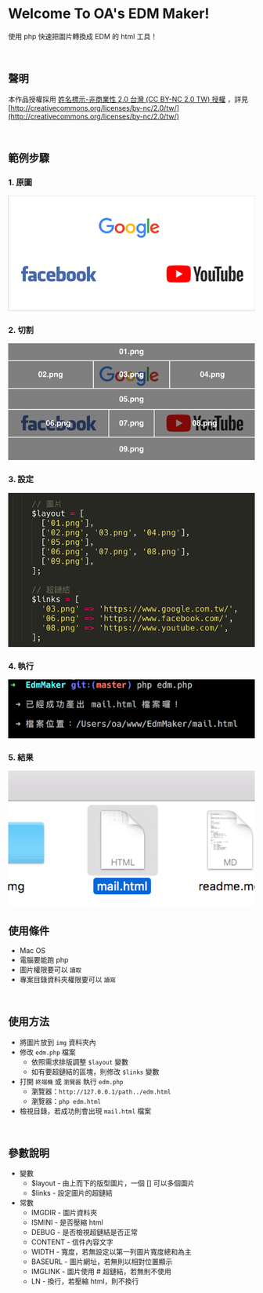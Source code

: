 # Welcome To OA's EDM Maker!
使用 php 快速把圖片轉換成 EDM 的 html 工具！

<br/>

## 聲明
本作品授權採用 [姓名標示-非商業性 2.0 台灣 (CC BY-NC 2.0 TW) 授權](http://creativecommons.org/licenses/by-nc/2.0/tw/)
，詳見 [http://creativecommons.org/licenses/by-nc/2.0/tw/](http://creativecommons.org/licenses/by-nc/2.0/tw/)

<br/>

## 範例步驟
### 1. 原圖
![](img/readme/01.png)

### 2. 切割
![](img/readme/02.png)

### 3. 設定
![](img/readme/03.png)

### 4. 執行
![](img/readme/04.png)

### 5. 結果
![](img/readme/05.png)

## 使用條件
* Mac OS
* 電腦要能跑 php
* 圖片權限要可以 `讀取`
* 專案目錄資料夾權限要可以 `讀寫`

<br/>

## 使用方法
* 將圖片放到 `img` 資料夾內
* 修改 `edm.php` 檔案
	* 依照需求排版調整 `$layout` 變數
	* 如有要超鏈結的區塊，則修改 `$links` 變數
* 打開 `終端機` 或 `瀏覽器` 執行 `edm.php`
	* 瀏覽器：`http://127.0.0.1/path../edm.html`
	* 瀏覽器：`php edm.html`
* 檢視目錄，若成功則會出現 `mail.html` 檔案

<br/>

## 參數說明
* 變數
	* $layout - 由上而下的版型圖片，一個 [] 可以多個圖片
	* $links - 設定圖片的超鏈結
* 常數
	* IMGDIR - 圖片資料夾
	* ISMINI - 是否壓縮 html
	* DEBUG - 是否檢視超鏈結是否正常
	* CONTENT - 信件內容文字
	* WIDTH - 寬度，若無設定以第一列圖片寬度總和為主
	* BASEURL - 圖片網址，若無則以相對位置顯示
	* IMGLINK - 圖片使用 # 超鏈結，若無則不使用
	* LN - 換行，若壓縮 html，則不換行